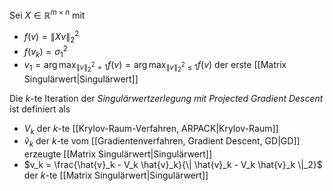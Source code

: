 Sei $X \in \mathbb{R}^{m \times n}$ mit
- $f(v) = \| Xv \|_2^2$
- $f(v_k) = \sigma_1^2$
- $v_1 = \arg\max_{\| v \|_2^2 = 1} f(v) = \arg\max_{\| v \|_2^2 \le 1} f(v)$ der erste [[Matrix Singulärwert|Singulärwert]]

Die $k$-te Iteration der *Singulärwertzerlegung mit Projected Gradient Descent* ist definiert als
- $V_k$ der $k$-te [[Krylov-Raum-Verfahren, ARPACK|Krylov-Raum]]
- $\hat{v}_k$ der $k$-te vom [[Gradientenverfahren, Gradient Descent, GD|GD]] erzeugte [[Matrix Singulärwert|Singulärwert]]
- $v_k = \frac{\hat{v}_k - V_k \hat{v}_k}{\| \hat{v}_k - V_k \hat{v}_k \|_2}$ der $k$-te [[Matrix Singulärwert|Singulärwert]]